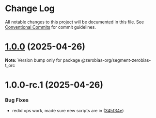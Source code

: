 # Change Log

All notable changes to this project will be documented in this file.
See [Conventional Commits](https://conventionalcommits.org) for commit guidelines.

# [1.0.0](https://github.com/zerobias-org/segment/compare/@zerobias-org/segment-zerobias-t_orc@1.0.0-rc.1...@zerobias-org/segment-zerobias-t_orc@1.0.0) (2025-04-26)

**Note:** Version bump only for package @zerobias-org/segment-zerobias-t_orc





# 1.0.0-rc.1 (2025-04-26)


### Bug Fixes

* redid ops work, made sure new scripts are in ([345f34e](https://github.com/zerobias-org/segment/commit/345f34ec926029dc141943b3e321676adb4a2888))
